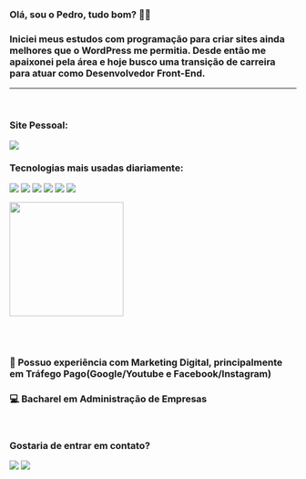 ### Olá, sou o Pedro, tudo bom? 👋😃

### Iniciei meus estudos com programação para criar sites ainda melhores que o WordPress me permitia. Desde então me apaixonei pela área e hoje busco uma transição de carreira para atuar como Desenvolvedor Front-End.

<hr>
<br>

### Site Pessoal:
<a href="https://pedrogoulart8.github.io/Portfolio-Pedro-Goulart/"> <img src="https://img.shields.io/website-up-down-green-red/http/monip.org.svg"></a>


### Tecnologias mais usadas diariamente:

<img src="https://img.shields.io/badge/HTML5-E34F26?style=for-the-badge&logo=html5&logoColor=white" /> <img src="https://img.shields.io/badge/CSS3-1572B6?style=for-the-badge&logo=css3&logoColor=white" /> <img src="https://img.shields.io/badge/JavaScript-F7DF1E?style=for-the-badge&logo=javascript&logoColor=black" /> <img src="https://img.shields.io/badge/React-20232A?style=for-the-badge&logo=react&logoColor=61DAFB" /> <img src="https://img.shields.io/badge/Bootstrap-563D7C?style=for-the-badge&logo=bootstrap&logoColor=white" /> <img src="https://img.shields.io/badge/Sass-CC6699?style=for-the-badge&logo=sass&logoColor=white" /> 

<div align = "left">
<img height = "200em" src="https://github-readme-stats.vercel.app/api/top-langs/?username=pedrogoulart8&show_icons=true&theme=highcontrast&count_private=true"/>

<br><br>

### 📢 Possuo experiência com Marketing Digital, principalmente em Tráfego Pago(Google/Youtube e Facebook/Instagram)

### 💻 Bacharel em Administração de Empresas 

<br>

### Gostaria de entrar em contato?

<a href="mailto:pedromgoulart@gmail.com"> <img src="https://img.shields.io/badge/Gmail-D14836?style=for-the-badge&logo=gmail&logoColor=white"></a>
<a href="https://www.linkedin.com/in/pedromgoulart/"> <img src="https://img.shields.io/badge/LinkedIn-0077B5?style=for-the-badge&logo=linkedin&logoColor=white"></a>
